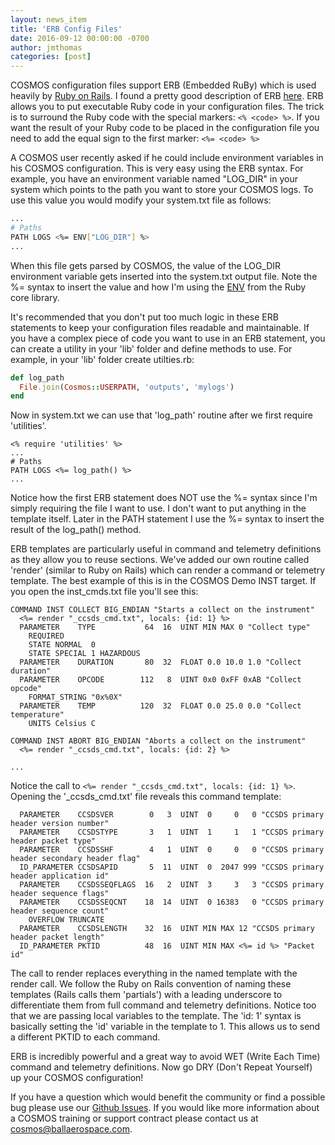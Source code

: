 ```yaml
---
layout: news_item
title: 'ERB Config Files'
date: 2016-09-12 00:00:00 -0700
author: jmthomas
categories: [post]
---
```


COSMOS configuration files support ERB (Embedded RuBy) which is used heavily by [Ruby on Rails](http://rubyonrails.org/). I found a pretty good description of ERB [here](http://www.stuartellis.eu/articles/erb/). ERB allows you to put executable Ruby code in your configuration files. The trick is to surround the Ruby code with the special markers: `<% <code> %>`. If you want the result of your Ruby code to be placed in the configuration file you need to add the equal sign to the first marker: `<%= <code> %>`

A COSMOS user recently asked if he could include environment variables in his COSMOS configuration. This is very easy using the ERB syntax. For example, you have an environment variable named "LOG_DIR" in your system which points to the path you want to store your COSMOS logs. To use this value you would modify your system.txt file as follows:

```bash
...
# Paths
PATH LOGS <%= ENV["LOG_DIR"] %>
...
```

When this file gets parsed by COSMOS, the value of the LOG_DIR environment variable gets inserted into the system.txt output file. Note the %= syntax to insert the value and how I'm using the [ENV](https://ruby-doc.org/core-2.3.0/ENV.html) from the Ruby core library.

It's recommended that you don't put too much logic in these ERB statements to keep your configuration files readable and maintainable. If you have a complex piece of code you want to use in an ERB statement, you can create a utility in your 'lib' folder and define methods to use. For example, in your 'lib' folder create utilties.rb:

```ruby
def log_path
  File.join(Cosmos::USERPATH, 'outputs', 'mylogs')
end
```

Now in system.txt we can use that 'log_path' routine after we first require 'utilities'.

```
<% require 'utilities' %>
...
# Paths
PATH LOGS <%= log_path() %>
...
```
Notice how the first ERB statement does NOT use the %= syntax since I'm simply requiring the file I want to use. I don't want to put anything in the template itself. Later in the PATH statement I use the %= syntax to insert the result of the log_path() method.

ERB templates are particularly useful in command and telemetry definitions as they allow you to reuse sections. We've added our own routine called 'render' (similar to Ruby on Rails) which can render a command or telemetry template. The best example of this is in the COSMOS Demo INST target. If you open the inst_cmds.txt file you'll see this:

```
COMMAND INST COLLECT BIG_ENDIAN "Starts a collect on the instrument"
  <%= render "_ccsds_cmd.txt", locals: {id: 1} %>
  PARAMETER    TYPE           64  16  UINT MIN MAX 0 "Collect type"
    REQUIRED
    STATE NORMAL  0
    STATE SPECIAL 1 HAZARDOUS
  PARAMETER    DURATION       80  32  FLOAT 0.0 10.0 1.0 "Collect duration"
  PARAMETER    OPCODE        112   8  UINT 0x0 0xFF 0xAB "Collect opcode"
    FORMAT_STRING "0x%0X"
  PARAMETER    TEMP          120  32  FLOAT 0.0 25.0 0.0 "Collect temperature"
    UNITS Celsius C

COMMAND INST ABORT BIG_ENDIAN "Aborts a collect on the instrument"
  <%= render "_ccsds_cmd.txt", locals: {id: 2} %>

...
```

Notice the call to `<%= render "_ccsds_cmd.txt", locals: {id: 1} %>`. Opening the '_ccsds_cmd.txt' file reveals this command template:

```
  PARAMETER    CCSDSVER        0   3  UINT  0     0   0 "CCSDS primary header version number"
  PARAMETER    CCSDSTYPE       3   1  UINT  1     1   1 "CCSDS primary header packet type"
  PARAMETER    CCSDSSHF        4   1  UINT  0     0   0 "CCSDS primary header secondary header flag"
  ID_PARAMETER CCSDSAPID       5  11  UINT  0  2047 999 "CCSDS primary header application id"
  PARAMETER    CCSDSSEQFLAGS  16   2  UINT  3     3   3 "CCSDS primary header sequence flags"
  PARAMETER    CCSDSSEQCNT    18  14  UINT  0 16383   0 "CCSDS primary header sequence count"
    OVERFLOW TRUNCATE
  PARAMETER    CCSDSLENGTH    32  16  UINT MIN MAX 12 "CCSDS primary header packet length"
  ID_PARAMETER PKTID          48  16  UINT MIN MAX <%= id %> "Packet id"
```

The call to render replaces everything in the named template with the render call. We follow the Ruby on Rails convention of naming these templates (Rails calls them 'partials') with a leading underscore to differentiate them from full command and telemetry definitions. Notice too that we are passing local variables to the template. The 'id: 1' syntax is basically setting the 'id' variable in the template to 1. This allows us to send a different PKTID to each command.

ERB is incredibly powerful and a great way to avoid WET (Write Each Time) command and telemetry definitions. Now go DRY (Don't Repeat Yourself) up your COSMOS configuration!

If you have a question which would benefit the community or find a possible bug please use our [Github Issues](https://github.com/BallAerospace/COSMOS/issues). If you would like more information about a COSMOS training or support contract please contact us at <cosmos@ballaerospace.com>.
